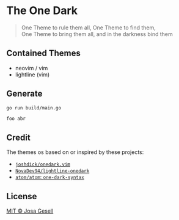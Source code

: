 # The One Dark

> One Theme to rule them all, One Theme to find them,  
> One Theme to bring them all, and in the darkness bind them

## Contained Themes

- neovim / vim
- lightline (vim)

## Generate

```sh
go run build/main.go
```

```
foo abr
```

## Credit

The themes os based on or inspired by these projects:

- [`joshdick/onedark.vim`](https://github.com/joshdick/onedark.vim)
- [`NovaDev94/lightline-onedark`](https://github.com/NovaDev94/lightline-onedark)
- [`atom/atom`: `one-dark-syntax`](https://github.com/atom/atom/tree/master/packages/one-dark-syntax)

## License

[MIT © Josa Gesell](LICENSE)
